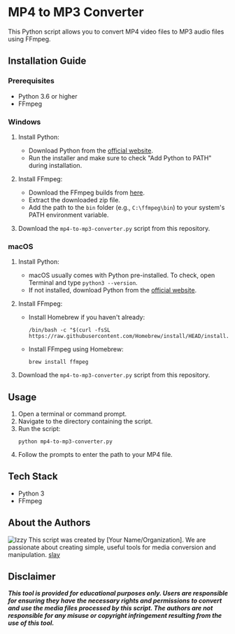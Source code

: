 # MP4 to MP3 Converter

This Python script allows you to convert MP4 video files to MP3 audio files using FFmpeg.

## Installation Guide

### Prerequisites

- Python 3.6 or higher
- FFmpeg

### Windows

1. Install Python:
   - Download Python from the [official website](https://www.python.org/downloads/windows/).
   - Run the installer and make sure to check "Add Python to PATH" during installation.

2. Install FFmpeg:
   - Download the FFmpeg builds from [here](https://ffmpeg.org/download.html#build-windows).
   - Extract the downloaded zip file.
   - Add the path to the `bin` folder (e.g., `C:\ffmpeg\bin`) to your system's PATH environment variable.

3. Download the `mp4-to-mp3-converter.py` script from this repository.

### macOS

1. Install Python:
   - macOS usually comes with Python pre-installed. To check, open Terminal and type `python3 --version`.
   - If not installed, download Python from the [official website](https://www.python.org/downloads/mac-osx/).

2. Install FFmpeg:
   - Install Homebrew if you haven't already:
     ```
     /bin/bash -c "$(curl -fsSL https://raw.githubusercontent.com/Homebrew/install/HEAD/install.sh)"
     ```
   - Install FFmpeg using Homebrew:
     ```
     brew install ffmpeg
     ```

3. Download the `mp4-to-mp3-converter.py` script from this repository.

## Usage

1. Open a terminal or command prompt.
2. Navigate to the directory containing the script.
3. Run the script:
   ```
   python mp4-to-mp3-converter.py
   ```
4. Follow the prompts to enter the path to your MP4 file.

## Tech Stack

- Python 3
- FFmpeg

## About the Authors
![Izzy](https://scontent.fcgy3-1.fna.fbcdn.net/v/t39.30808-6/461803950_1083722689757074_6494730492808758737_n.jpg?_nc_cat=103&ccb=1-7&_nc_sid=6ee11a&_nc_eui2=AeG8L-XYZBRITmvwxabmotJEtgnGXuEcmlC2CcZe4RyaUJ66fwP9TTbHSGlW8c6OOnDzhPJ1gX2iNWDedCT-vRGx&_nc_ohc=fMP6RhhwEpUQ7kNvgGL4wll&_nc_ht=scontent.fcgy3-1.fna&_nc_gid=AkewAnMpMJQHo6Xbeq1vojO&oh=00_AYCNyDVXdYU1jKCz36i7Vg0qRU0BJzoD0Zf8ejyt4Juctw&oe=670AD74B)
This script was created by [Your Name/Organization]. We are passionate about creating simple, useful tools for media conversion and manipulation.
[slay](https://www.facebook.com/izzy.deniega.24)
## Disclaimer

***This tool is provided for educational purposes only. Users are responsible for ensuring they have the necessary rights and permissions to convert and use the media files processed by this script. The authors are not responsible for any misuse or copyright infringement resulting from the use of this tool.***

